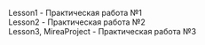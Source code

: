 Lesson1 - Практическая работа №1 <br />
Lesson2 - Практическая работа №2 <br />
Lesson3, MireaProject - Практическая работа №3 <br />
